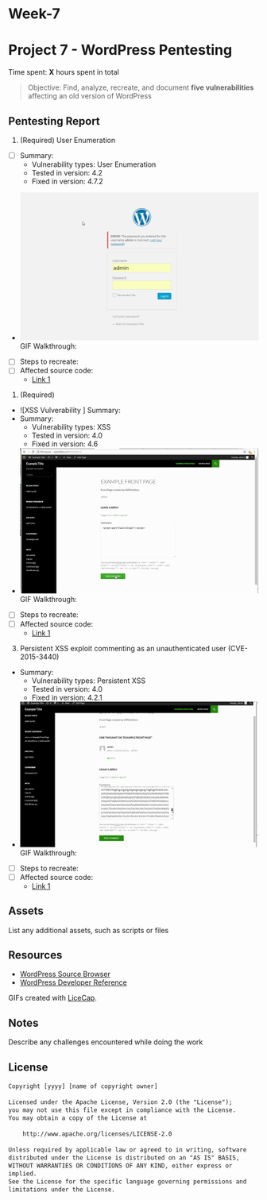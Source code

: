 # Week-7
# Project 7 - WordPress Pentesting

Time spent: **X** hours spent in total

> Objective: Find, analyze, recreate, and document **five vulnerabilities** affecting an old version of WordPress

## Pentesting Report

1. (Required) User Enumeration
  - [ ] Summary: 
    - Vulnerability types: User Enumeration
    - Tested in version: 4.2
    - Fixed in version: 4.7.2
  - ![User Enumeration](https://github.com/kevinsinclair83/Week-7/blob/master/userenumeration.gif)GIF Walkthrough: 
  - [ ] Steps to recreate: 
  - [ ] Affected source code:
    - [Link 1](https://core.trac.wordpress.org/browser/tags/version/src/source_file.php)
1. (Required) 
  - ![XSS Vulverability ] Summary: 
  - Summary: 
    - Vulnerability types: XSS
    - Tested in version: 4.0
    - Fixed in version: 4.6
  - ![XSS](https://github.com/kevinsinclair83/Week-7/blob/master/xssvulnerability.gif)GIF Walkthrough: 
  - [ ] Steps to recreate: 
  - [ ] Affected source code:
    - [Link 1](https://core.trac.wordpress.org/browser/tags/version/src/source_file.php)
 3. Persistent XSS exploit commenting as an unauthenticated user (CVE-2015-3440)
  - Summary: 
    - Vulnerability types: Persistent XSS
    - Tested in version: 4.0
    - Fixed in version: 4.2.1
  - ![Persistent XSS](https://github.com/kevinsinclair83/Week-7/blob/master/xss%202.gif)GIF Walkthrough: 
  - [ ] Steps to recreate: 
  - [ ] Affected source code:
    - [Link 1](https://core.trac.wordpress.org/browser/tags/version/src/source_file.php)


## Assets

List any additional assets, such as scripts or files

## Resources

- [WordPress Source Browser](https://core.trac.wordpress.org/browser/)
- [WordPress Developer Reference](https://developer.wordpress.org/reference/)

GIFs created with [LiceCap](http://www.cockos.com/licecap/).

## Notes

Describe any challenges encountered while doing the work

## License

    Copyright [yyyy] [name of copyright owner]

    Licensed under the Apache License, Version 2.0 (the "License");
    you may not use this file except in compliance with the License.
    You may obtain a copy of the License at

        http://www.apache.org/licenses/LICENSE-2.0

    Unless required by applicable law or agreed to in writing, software
    distributed under the License is distributed on an "AS IS" BASIS,
    WITHOUT WARRANTIES OR CONDITIONS OF ANY KIND, either express or implied.
    See the License for the specific language governing permissions and
    limitations under the License.
